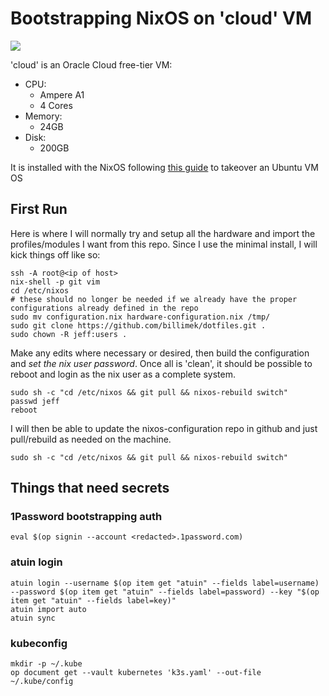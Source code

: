 # Bootstrapping NixOS on 'cloud' VM

![](https://i.imgur.com/9RaCuKF.png)

'cloud' is an Oracle Cloud free-tier VM:

* CPU:
  * Ampere A1
  * 4 Cores
* Memory:
  * 24GB
* Disk:
  * 200GB 

It is installed with the NixOS following [this guide](https://blog.korfuri.fr/posts/2022/08/nixos-on-an-oracle-free-tier-ampere-machine/) to takeover an Ubuntu VM OS

## First Run
Here is where I will normally try and setup all the hardware and import the profiles/modules I want from this repo. Since I use the minimal install, I will kick things off like so:

```shell
ssh -A root@<ip of host>
nix-shell -p git vim
cd /etc/nixos
# these should no longer be needed if we already have the proper configurations already defined in the repo
sudo mv configuration.nix hardware-configuration.nix /tmp/
sudo git clone https://github.com/billimek/dotfiles.git .
sudo chown -R jeff:users .
```

Make any edits where necessary or desired, then build the configuration and _set the nix user password_.  Once all is 'clean', it should be possible to reboot and login as the nix user as a complete system.

```shell
sudo sh -c "cd /etc/nixos && git pull && nixos-rebuild switch"
passwd jeff
reboot
```

I will then be able to update the nixos-configuration repo in github and just pull/rebuild as needed on the machine. 

```shell
sudo sh -c "cd /etc/nixos && git pull && nixos-rebuild switch"
```

## Things that need secrets

### 1Password bootstrapping auth

```shell
eval $(op signin --account <redacted>.1password.com)
```

### atuin login

```shell
atuin login --username $(op item get "atuin" --fields label=username) --password $(op item get "atuin" --fields label=password) --key "$(op item get "atuin" --fields label=key)"
atuin import auto
atuin sync
```

### kubeconfig

```shell
mkdir -p ~/.kube
op document get --vault kubernetes 'k3s.yaml' --out-file ~/.kube/config
```
